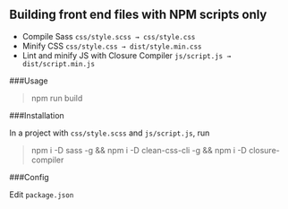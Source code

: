 ## Building front end files with NPM scripts only

- Compile Sass `css/style.scss → css/style.css`
- Minify CSS `css/style.css → dist/style.min.css`
- Lint and minify JS with Closure Compiler `js/script.js → dist/script.min.js`

###Usage

> npm run build

###Installation

In a project with `css/style.scss` and `js/script.js`, run

> npm i -D sass -g && npm i -D clean-css-cli -g && npm i -D closure-compiler

###Config

Edit `package.json`
